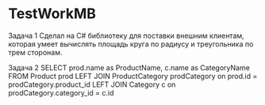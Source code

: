 # TestWorkMB

Задача 1
Сделал на C# библиотеку для поставки внешним клиентам, которая умеет вычислять площадь круга по радиусу и треугольника по трем сторонам.

Задача 2
SELECT prod.name as ProductName, c.name as CategoryName FROM Product prod
LEFT JOIN ProductCategory prodCategory on prod.id = prodCategory.product_id
LEFT JOIN Category c on prodCategory.category_id = c.id
